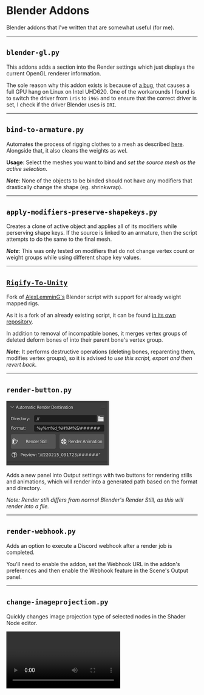 # Blender Addons

Blender addons that I've written that are somewhat useful (for me).

---

## `blender-gl.py`

This addons adds a section into the Render settings which just displays the current OpenGL renderer information.

The sole reason why this addon exists is because of [a bug](https://developer.blender.org/T80458), that causes a full GPU hang on Linux on Intel UHD620. One of the workarounds I found is to switch the driver from `iris` to `i965` and to ensure that the correct driver is set, I check if the driver Blender uses is `DRI`.

---

## `bind-to-armature.py`

Automates the process of rigging clothes to a mesh as described [here](https://blender.stackexchange.com/questions/67625/how-to-rig-clothes). Alongside that, it also cleans the weights as wel.

**Usage**: Select the meshes you want to bind and *set the source mesh as the active selection*.

***Note***: None of the objects to be binded should not have any modifiers that drastically change the shape (eg. shrinkwrap).

---

## `apply-modifiers-preserve-shapekeys.py`

Creates a clone of active object and applies all of its modifiers while perserving shape keys. If the source is linked to an armature, then the script attempts to do the same to the final mesh.

***Note***: This was only tested on modifiers that do not change vertex count or weight groups while using different shape key values.

---

## [`Rigify-To-Unity`](https://github.com/vignedev/Rigify-To-Unity)

Fork of [AlexLemminG's](https://github.com/AlexLemminG/Rigify-To-Unity) Blender script with support for already weight mapped rigs.

As it is a fork of an already existing script, it can be found [in its own repository](https://github.com/vignedev/Rigify-To-Unity).

In addition to removal of incompatible bones, it merges vertex groups of deleted deform bones of into their parent bone's vertex group.

***Note***: It performs destructive operations (deleting bones, reparenting them, modifies vertex groups), so it is advised to *use this script, export and then revert back*. 

---

## `render-button.py`

![](./assets/render_btn.png)

Adds a new panel into Output settings with two buttons for rendering stills and animations, which will render into a generated path based on the format and directory.

*Note: Render still differs from normal Blender's Render Still, as this will render into a file.*

---

## `render-webhook.py`

Adds an option to execute a Discord webhook after a render job is completed.

You'll need to enable the addon, set the Webhook URL in the addon's preferences and then enable the Webhook feature in the Scene's Output panel.

---

## `change-imageprojection.py`

Quickly changes image projection type of selected nodes in the Shader Node editor.

![Example](./assets/projection_change.mp4)